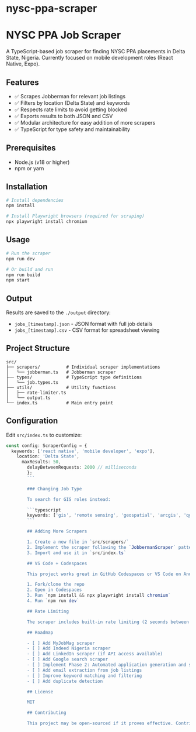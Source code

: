 # nysc-ppa-scraper
# NYSC PPA Job Scraper

A TypeScript-based job scraper for finding NYSC PPA placements in Delta State, Nigeria. Currently focused on mobile development roles (React Native, Expo).

## Features

- ✅ Scrapes Jobberman for relevant job listings
- ✅ Filters by location (Delta State) and keywords
- ✅ Respects rate limits to avoid getting blocked
- ✅ Exports results to both JSON and CSV
- ✅ Modular architecture for easy addition of more scrapers
- ✅ TypeScript for type safety and maintainability

## Prerequisites

- Node.js (v18 or higher)
- npm or yarn

## Installation

```bash
# Install dependencies
npm install

# Install Playwright browsers (required for scraping)
npx playwright install chromium
```

## Usage

```bash
# Run the scraper
npm run dev

# Or build and run
npm run build
npm start
```

## Output

Results are saved to the `./output` directory:
- `jobs_[timestamp].json` - JSON format with full job details
- `jobs_[timestamp].csv` - CSV format for spreadsheet viewing

## Project Structure

```
src/
├── scrapers/          # Individual scraper implementations
│   └── jobberman.ts   # Jobberman scraper
├── types/             # TypeScript type definitions
│   └── job.types.ts
├── utils/             # Utility functions
│   ├── rate-limiter.ts
│   └── output.ts
└── index.ts           # Main entry point
```

## Configuration

Edit `src/index.ts` to customize:

```typescript
const config: ScraperConfig = {
  keywords: ['react native', 'mobile developer', 'expo'],
    location: 'Delta State',
      maxResults: 50,
        delayBetweenRequests: 2000 // milliseconds
        };
        ```

        ### Changing Job Type

        To search for GIS roles instead:

        ```typescript
        keywords: ['gis', 'remote sensing', 'geospatial', 'arcgis', 'qgis']
        ```

        ## Adding More Scrapers

        1. Create a new file in `src/scrapers/`
        2. Implement the scraper following the `JobbermanScraper` pattern
        3. Import and use it in `src/index.ts`

        ## VS Code + Codespaces

        This project works great in GitHub Codespaces or VS Code on Android:

        1. Fork/clone the repo
        2. Open in Codespaces
        3. Run `npm install && npx playwright install chromium`
        4. Run `npm run dev`

        ## Rate Limiting

        The scraper includes built-in rate limiting (2 seconds between requests by default) to be respectful to job boards and avoid getting blocked.

        ## Roadmap

        - [ ] Add MyJobMag scraper
        - [ ] Add Indeed Nigeria scraper
        - [ ] Add LinkedIn scraper (if API access available)
        - [ ] Add Google search scraper
        - [ ] Implement Phase 2: Automated application generation and sending
        - [ ] Add email extraction from job listings
        - [ ] Improve keyword matching and filtering
        - [ ] Add duplicate detection

        ## License

        MIT

        ## Contributing

        This project may be open-sourced if it proves effective. Contributions welcome!